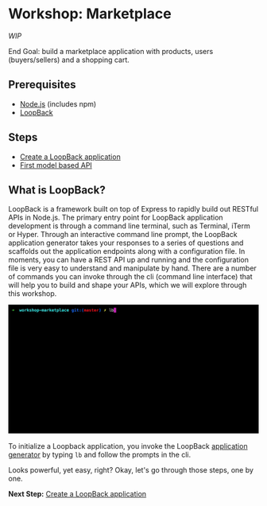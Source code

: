 # Workshop: Marketplace
_WIP_

End Goal: build a marketplace application with products, users (buyers/sellers) and a shopping cart.

## Prerequisites

- [Node.js](https://nodejs.org/en/) (includes npm)
- [LoopBack](http://loopback.io/)

## Steps

- [Create a LoopBack application](workshop/00-initialization.md)
- [First model based API](workshop/01-first-api.md)

## What is LoopBack?

LoopBack is a framework built on top of Express to rapidly build out RESTful APIs in Node.js. The primary entry point for LoopBack application development is through a command line terminal, such as Terminal, iTerm or Hyper. Through an interactive command line prompt, the LoopBack application generator takes your responses to a series of questions and scaffolds out the application endpoints along with a configuration file. In moments, you can have a REST API up and running and the configuration file is very easy to understand and manipulate by hand. There are a number of commands you can invoke through the cli (command line interface) that will help you to build and shape your APIs, which we will explore through this workshop.

![Create a LoopBack application - initialization example](workshop/assets/lb-prompts.gif)

To initialize a Loopback application, you invoke the LoopBack [application generator](http://loopback.io/doc/en/lb3/Application-generator) by typing `lb` and follow the prompts in the cli.

Looks powerful, yet easy, right? Okay, let's go through those steps, one by one.

**Next Step:** [Create a LoopBack application](workshop/00-initialization.md)
